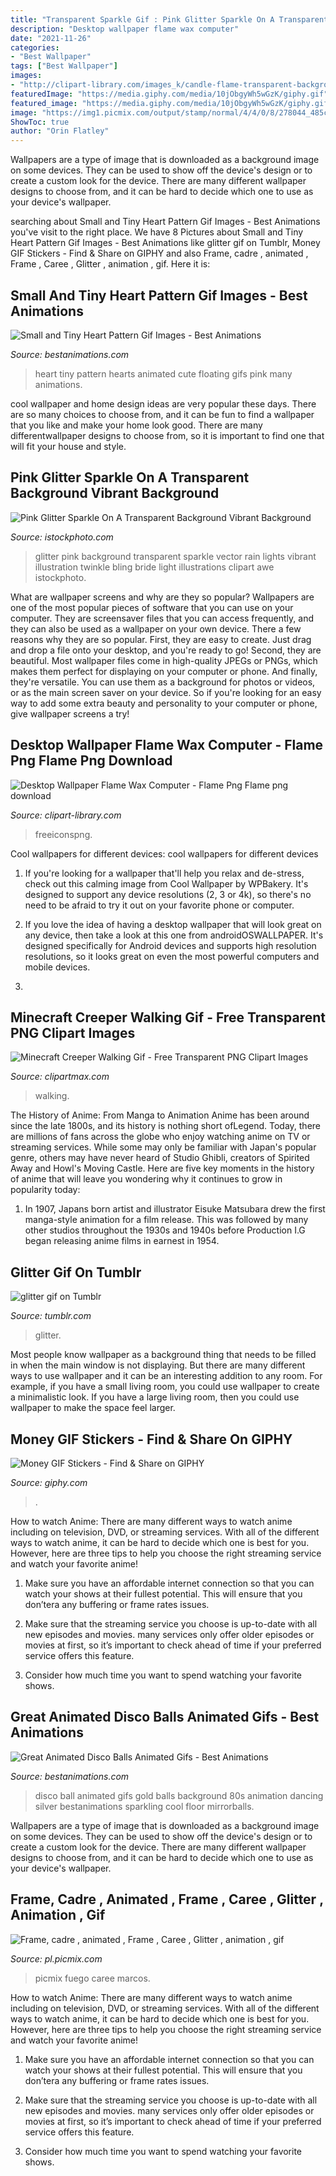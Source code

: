 ```yaml
---
title: "Transparent Sparkle Gif : Pink Glitter Sparkle On A Transparent Background Vibrant Background"
description: "Desktop wallpaper flame wax computer"
date: "2021-11-26"
categories:
- "Best Wallpaper"
tags: ["Best Wallpaper"]
images:
- "http://clipart-library.com/images_k/candle-flame-transparent-background/candle-flame-transparent-background-8.png"
featuredImage: "https://media.giphy.com/media/10jObgyWh5wGzK/giphy.gif"
featured_image: "https://media.giphy.com/media/10jObgyWh5wGzK/giphy.gif"
image: "https://img1.picmix.com/output/stamp/normal/4/4/0/8/278044_485c5.gif"
ShowToc: true
author: "Orin Flatley"
---
```



Wallpapers are a type of image that is downloaded as a background image on some devices. They can be used to show off the device's design or to create a custom look for the device. There are many different wallpaper designs to choose from, and it can be hard to decide which one to use as your device's wallpaper.

	

		
searching about Small and Tiny Heart Pattern Gif Images - Best Animations you've visit to the right place. We have 8 Pictures about Small and Tiny Heart Pattern Gif Images - Best Animations like glitter gif on Tumblr, Money GIF Stickers - Find &amp; Share on GIPHY and also Frame, cadre , animated , Frame , Caree , Glitter , animation , gif. Here it is:
		
    
## Small And Tiny Heart Pattern Gif Images - Best Animations

<img loading=lazy src="http://bestanimations.com/Signs&amp;Shapes/Hearts/manyhearts/cute-tiny-heart-pattern-floating-up-animated-gif.gif" onerror="this.onerror=null;this.src='https://tse3.mm.bing.net/th?id=OIP.S-cVO0LqFA7g-oF3Jd6RoQHaEI&amp;pid=15.1';" alt="Small and Tiny Heart Pattern Gif Images - Best Animations">

_Source: bestanimations.com_

>heart tiny pattern hearts animated cute floating gifs pink many animations. 

	

cool wallpaper and home design ideas are very popular these days. There are so many choices to choose from, and it can be fun to find a wallpaper that you like and make your home look good. There are many differentwallpaper designs to choose from, so it is important to find one that will fit your house and style.

    
## Pink Glitter Sparkle On A Transparent Background Vibrant Background

<img loading=lazy src="https://media.istockphoto.com/vectors/pink-glitter-sparkle-on-a-transparent-background-vibrant-background-vector-id1074890584?k=6&amp;m=1074890584&amp;s=170667a&amp;w=0&amp;h=gGpoMQevsh_vx9VQKXFBrmAZAQMXyEP3F4ySFz_Ps7s=" onerror="this.onerror=null;this.src='https://tse4.mm.bing.net/th?id=OIP.p71_0E3I5MabHB30IK4wzAAAAA&amp;pid=15.1';" alt="Pink Glitter Sparkle On A Transparent Background Vibrant Background">

_Source: istockphoto.com_

>glitter pink background transparent sparkle vector rain lights vibrant illustration twinkle bling bride light illustrations clipart awe istockphoto. 

	

What are wallpaper screens and why are they so popular?
Wallpapers are one of the most popular pieces of software that you can use on your computer. They are screensaver files that you can access frequently, and they can also be used as a wallpaper on your own device. There a few reasons why they are so popular. First, they are easy to create. Just drag and drop a file onto your desktop, and you're ready to go! Second, they are beautiful. Most wallpaper files come in high-quality JPEGs or PNGs, which makes them perfect for displaying on your computer or phone. And finally, they're versatile. You can use them as a background for photos or videos, or as the main screen saver on your device. So if you're looking for an easy way to add some extra beauty and personality to your computer or phone, give wallpaper screens a try!

    
## Desktop Wallpaper Flame Wax Computer - Flame Png Flame Png Download

<img loading=lazy src="http://clipart-library.com/images_k/candle-flame-transparent-background/candle-flame-transparent-background-8.png" onerror="this.onerror=null;this.src='https://tse3.mm.bing.net/th?id=OIP.PrH7aC0U4HA3dOAwjKNM6QHaMU&amp;pid=15.1';" alt="Desktop Wallpaper Flame Wax Computer - Flame Png Flame png download">

_Source: clipart-library.com_

>freeiconspng. 

	

Cool wallpapers for different devices:
cool wallpapers for different devices 

1. If you're looking for a wallpaper that'll help you relax and de-stress, check out this calming image from Cool Wallpaper by WPBakery. It's designed to support any device resolutions (2, 3 or 4k), so there's no need to be afraid to try it out on your favorite phone or computer.

2. If you love the idea of having a desktop wallpaper that will look great on any device, then take a look at this one from androidOSWALLPAPER. It's designed specifically for Android devices and supports high resolution resolutions, so it looks great on even the most powerful computers and mobile devices.

3.

    
## Minecraft Creeper Walking Gif - Free Transparent PNG Clipart Images

<img loading=lazy src="https://www.clipartmax.com/png/small/250-2509250_minecraft-creeper-walking-gif.png" onerror="this.onerror=null;this.src='https://tse2.mm.bing.net/th?id=OIP.I6_vW_Zxez31VKoYt9SICAAAAA&amp;pid=15.1';" alt="Minecraft Creeper Walking Gif - Free Transparent PNG Clipart Images">

_Source: clipartmax.com_

>walking. 

	

The History of Anime: From Manga to Animation
Anime has been around since the late 1800s, and its history is nothing short ofLegend. Today, there are millions of fans across the globe who enjoy watching anime on TV or streaming services. While some may only be familiar with Japan's popular genre, others may have never heard of Studio Ghibli, creators of Spirited Away and Howl's Moving Castle. Here are five key moments in the history of anime that will leave you wondering why it continues to grow in popularity today:
1) In 1907, Japans born artist and illustrator Eisuke Matsubara drew the first manga-style animation for a film release. This was followed by many other studios throughout the 1930s and 1940s before Production I.G began releasing anime films in earnest in 1954.

    
## Glitter Gif On Tumblr

<img loading=lazy src="https://78.media.tumblr.com/dbc4175f76bc9b4331527ae17ba90e79/tumblr_mgy3ckCXr91rbekt4o1_500.gif" onerror="this.onerror=null;this.src='https://tse3.mm.bing.net/th?id=OIP.hRZ-4kiATaF4bVH1tXmp3wHaC2&amp;pid=15.1';" alt="glitter gif on Tumblr">

_Source: tumblr.com_

>glitter. 

	

Most people know wallpaper as a background thing that needs to be filled in when the main window is not displaying. But there are many different ways to use wallpaper and it can be an interesting addition to any room. For example, if you have a small living room, you could use wallpaper to create a minimalistic look. If you have a large living room, then you could use wallpaper to make the space feel larger.

    
## Money GIF Stickers - Find &amp; Share On GIPHY

<img loading=lazy src="https://media.giphy.com/media/10jObgyWh5wGzK/giphy.gif" onerror="this.onerror=null;this.src='https://tse4.mm.bing.net/th?id=OIP.TAOSYpTl8vAZMh4d8J4ZuwAAAA&amp;pid=15.1';" alt="Money GIF Stickers - Find &amp; Share on GIPHY">

_Source: giphy.com_

>. 

	

How to watch Anime: There are many different ways to watch anime including on television, DVD, or streaming services.
With all of the different ways to watch anime, it can be hard to decide which one is best for you. However, here are three tips to help you choose the right streaming service and watch your favorite anime!
1. Make sure you have an affordable internet connection so that you can watch your shows at their fullest potential. This will ensure that you don’tera any buffering or frame rates issues.

2. Make sure that the streaming service you choose is up-to-date with all new episodes and movies. many services only offer older episodes or movies at first, so it’s important to check ahead of time if your preferred service offers this feature.

3. Consider how much time you want to spend watching your favorite shows.

    
## Great Animated Disco Balls Animated Gifs - Best Animations

<img loading=lazy src="http://bestanimations.com/Music/MirrorBalls/gold-disco-ball.gif" onerror="this.onerror=null;this.src='https://tse2.mm.bing.net/th?id=OIP.7wRax93jHrjXB68YDosdRQAAAA&amp;pid=15.1';" alt="Great Animated Disco Balls Animated Gifs - Best Animations">

_Source: bestanimations.com_

>disco ball animated gifs gold balls background 80s animation dancing silver bestanimations sparkling cool floor mirrorballs. 

	

Wallpapers are a type of image that is downloaded as a background image on some devices. They can be used to show off the device's design or to create a custom look for the device. There are many different wallpaper designs to choose from, and it can be hard to decide which one to use as your device's wallpaper.

    
## Frame, Cadre , Animated , Frame , Caree , Glitter , Animation , Gif

<img loading=lazy src="https://img1.picmix.com/output/stamp/normal/4/4/0/8/278044_485c5.gif" onerror="this.onerror=null;this.src='https://tse1.mm.bing.net/th?id=OIP.0XdgQHiqZkhd8wovNCFlEAAAAA&amp;pid=15.1';" alt="Frame, cadre , animated , Frame , Caree , Glitter , animation , gif">

_Source: pl.picmix.com_

>picmix fuego caree marcos. 

	

How to watch Anime: There are many different ways to watch anime including on television, DVD, or streaming services.
With all of the different ways to watch anime, it can be hard to decide which one is best for you. However, here are three tips to help you choose the right streaming service and watch your favorite anime!
1. Make sure you have an affordable internet connection so that you can watch your shows at their fullest potential. This will ensure that you don’tera any buffering or frame rates issues.

2. Make sure that the streaming service you choose is up-to-date with all new episodes and movies. many services only offer older episodes or movies at first, so it’s important to check ahead of time if your preferred service offers this feature.

3. Consider how much time you want to spend watching your favorite shows.

